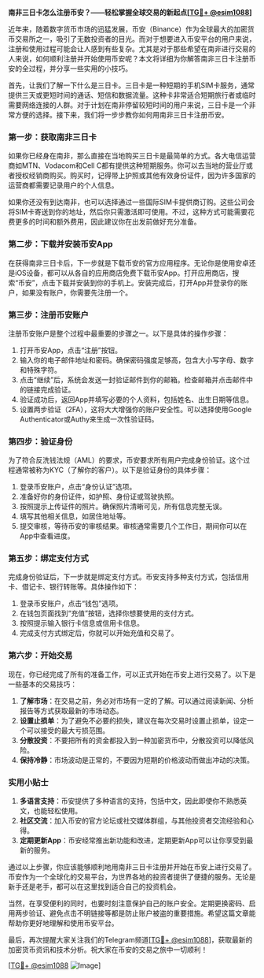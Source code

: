 **南非三日卡怎么注册币安？——轻松掌握全球交易的新起点[[TG💪+ @esim1088](https://t.me/s/esim1088)]**

近年来，随着数字货币市场的迅猛发展，币安（Binance）作为全球最大的加密货币交易所之一，吸引了无数投资者的目光。而对于想要进入币安平台的用户来说，注册和使用过程可能会让人感到有些复杂。尤其是对于那些希望在南非进行交易的人来说，如何顺利注册并开始使用币安呢？本文将详细为你解答南非三日卡注册币安的全过程，并分享一些实用的小技巧。

首先，让我们了解一下什么是三日卡。三日卡是一种短期的手机SIM卡服务，通常提供三天或更短时间的通话、短信和数据流量。这种卡非常适合短期旅行者或临时需要网络连接的人群。对于计划在南非停留较短时间的用户来说，三日卡是一个非常方便的选择。接下来，我们将一步步教你如何用南非三日卡注册币安。

### 第一步：获取南非三日卡

如果你已经身在南非，那么直接在当地购买三日卡是最简单的方式。各大电信运营商如MTN、Vodacom和Cell C都有提供这种短期服务。你可以去当地的营业厅或者授权经销商购买。购买时，记得带上护照或其他有效身份证件，因为许多国家的运营商都需要记录用户的个人信息。

如果你还没有到达南非，也可以选择通过一些国际SIM卡提供商订购。这些公司会将SIM卡寄送到你的地址，然后你只需激活即可使用。不过，这种方式可能需要花费更多的时间和额外费用，因此建议你在出发前做好充分准备。

### 第二步：下载并安装币安App

在获得南非三日卡后，下一步就是下载币安的官方应用程序。无论你是使用安卓还是iOS设备，都可以从各自的应用商店免费下载币安App。打开应用商店，搜索“币安”，点击下载并安装到你的手机上。安装完成后，打开App并登录你的账户，如果没有账户，你需要先注册一个。

### 第三步：注册币安账户

注册币安账户是整个过程中最重要的步骤之一。以下是具体的操作步骤：

1. 打开币安App，点击“注册”按钮。
2. 输入你的电子邮件地址和密码。确保密码强度足够高，包含大小写字母、数字和特殊字符。
3. 点击“继续”后，系统会发送一封验证邮件到你的邮箱。检查邮箱并点击邮件中的链接完成验证。
4. 验证成功后，返回App并填写必要的个人资料，包括姓名、出生日期等信息。
5. 设置两步验证（2FA），这将大大增强你的账户安全性。可以选择使用Google Authenticator或Authy来生成一次性验证码。

### 第四步：验证身份

为了符合反洗钱法规（AML）的要求，币安要求所有用户完成身份验证。这个过程通常被称为KYC（了解你的客户）。以下是验证身份的具体步骤：

1. 登录币安账户，点击“身份认证”选项。
2. 准备好你的身份证件，如护照、身份证或驾驶执照。
3. 按照提示上传证件的照片。确保照片清晰可见，所有信息完整无误。
4. 填写其他相关信息，如居住地址等。
5. 提交审核，等待币安的审核结果。审核通常需要几个工作日，期间你可以在App中查看进度。

### 第五步：绑定支付方式

完成身份验证后，下一步就是绑定支付方式。币安支持多种支付方式，包括信用卡、借记卡、银行转账等。具体操作如下：

1. 登录币安账户，点击“钱包”选项。
2. 在钱包页面找到“充值”按钮，选择你想要使用的支付方式。
3. 按照提示输入银行卡信息或信用卡信息。
4. 完成支付方式绑定后，你就可以开始充值和交易了。

### 第六步：开始交易

现在，你已经完成了所有的准备工作，可以正式开始在币安上进行交易了。以下是一些基本的交易技巧：

1. **了解市场**：在交易之前，务必对市场有一定的了解。可以通过阅读新闻、分析报告等方式获取最新的市场动态。
2. **设置止损单**：为了避免不必要的损失，建议在每次交易时设置止损单，设定一个可以接受的最大亏损范围。
3. **分散投资**：不要把所有的资金都投入到一种加密货币中，分散投资可以降低风险。
4. **保持冷静**：市场波动是正常的，不要因为短期的价格波动而做出冲动的决策。

### 实用小贴士

1. **多语言支持**：币安提供了多种语言的支持，包括中文，因此即使你不熟悉英文，也能轻松使用。
2. **社区交流**：加入币安的官方论坛或社交媒体群组，与其他投资者交流经验和心得。
3. **定期更新App**：币安经常推出新功能和改进，定期更新App可以让你享受到最新的服务。

通过以上步骤，你应该能够顺利地用南非三日卡注册并开始在币安上进行交易了。币安作为一个全球化的交易平台，为世界各地的投资者提供了便捷的服务。无论是新手还是老手，都可以在这里找到适合自己的投资机会。

当然，在享受便利的同时，也要时刻注意保护自己的账户安全。定期更换密码、启用两步验证、避免点击不明链接等都是防止账户被盗的重要措施。希望这篇文章能帮助你更好地理解和使用币安平台。

最后，再次提醒大家关注我们的Telegram频道[[TG💪+ @esim1088](https://t.me/s/esim1088)]，获取最新的加密货币资讯和技术分析。祝大家在币安的交易之旅中一切顺利！

[[TG💪+ @esim1088](https://t.me/s/esim1088) ![Image](https://i.postimg.cc/4NQfJmqS/Snipaste-2025-05-13-00-14-12.png)]